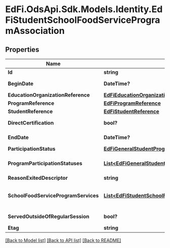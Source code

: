 # EdFi.OdsApi.Sdk.Models.Identity.EdFiStudentSchoolFoodServiceProgramAssociation
## Properties

Name | Type | Description | Notes
------------ | ------------- | ------------- | -------------
**Id** | **string** |  | [optional] 
**BeginDate** | **DateTime?** | The earliest date the student is involved with the program. Typically, this is the date the student becomes eligible for the program. | 
**EducationOrganizationReference** | [**EdFiEducationOrganizationReference**](EdFiEducationOrganizationReference.md) |  | 
**ProgramReference** | [**EdFiProgramReference**](EdFiProgramReference.md) |  | 
**StudentReference** | [**EdFiStudentReference**](EdFiStudentReference.md) |  | 
**DirectCertification** | **bool?** | Indicates that the student&#39;s National School Lunch Program (NSLP) eligibility has been determined through direct certification. | [optional] 
**EndDate** | **DateTime?** | The month, day, and year on which the Student exited the Program or stopped receiving services. | [optional] 
**ParticipationStatus** | [**EdFiGeneralStudentProgramAssociationParticipationStatus**](EdFiGeneralStudentProgramAssociationParticipationStatus.md) |  | [optional] 
**ProgramParticipationStatuses** | [**List&lt;EdFiGeneralStudentProgramAssociationProgramParticipationStatus&gt;**](EdFiGeneralStudentProgramAssociationProgramParticipationStatus.md) | An unordered collection of generalStudentProgramAssociationProgramParticipationStatuses. The status of the student&#39;s program participation. | [optional] 
**ReasonExitedDescriptor** | **string** | The reason the child left the Program within a school or district. | [optional] 
**SchoolFoodServiceProgramServices** | [**List&lt;EdFiStudentSchoolFoodServiceProgramAssociationSchoolFoodServiceProgramService&gt;**](EdFiStudentSchoolFoodServiceProgramAssociationSchoolFoodServiceProgramService.md) | An unordered collection of studentSchoolFoodServiceProgramAssociationSchoolFoodServiceProgramServices. Indicates the service(s) being provided to the Student by the School Food Service Program. | [optional] 
**ServedOutsideOfRegularSession** | **bool?** | Indicates whether the Student received services during the summer session or between sessions. | [optional] 
**Etag** | **string** | A unique system-generated value that identifies the version of the resource. | [optional] 

[[Back to Model list]](../README.md#documentation-for-models) [[Back to API list]](../README.md#documentation-for-api-endpoints) [[Back to README]](../README.md)

